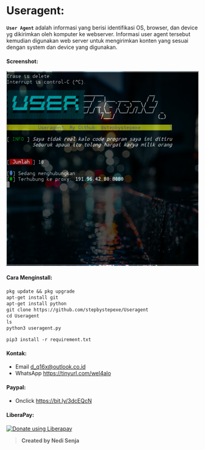 # Useragent:
**```User Agent```** adalah informasi yang berisi identifikasi OS, browser, dan device yg dikirimkan oleh komputer ke webserver. Informasi user agent tersebut kemudian digunakan web server untuk mengirimkan konten yang sesuai dengan system dan device yang digunakan.
#### Screenshot:
![](./Skrinsut.png)
#### Cara Menginstall:
```
pkg update && pkg upgrade
apt-get install git
apt-get install python
git clone https://github.com/stepbystepexe/Useragent
cd Useragent
ls
python3 useragent.py
```
```
pip3 install -r requirement.txt
```
#### Kontak:
+ Email d_q16x@outlook.co.id
+ WhatsApp https://tinyurl.com/wel4alo
#### Paypal:
+ Onclick https://bit.ly/3dcEQcN
#### LiberaPay:
<noscript><a href="https://liberapay.com/stepbystepexe/donate"><img alt="Donate using Liberapay" src="https://liberapay.com/assets/widgets/donate.svg"></a></noscript>
>**Created by Nedi Senja**
